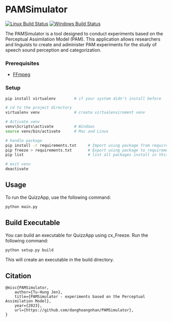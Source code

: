 # PAMSimulator 

[![Linux Build Status](https://img.shields.io/badge/Linux-Build%20Status-brightgreen.svg)](https://github.com/danghoangnhan/PAMSimulator/actions/workflows/linux-app.yml)
[![Windows Build Status](https://img.shields.io/badge/Windows-Build%20Status-blue.svg)](https://github.com/danghoangnhan/PAMSimulator/actions/workflows/window-app.yml)


The PAMSimulator is a  tool designed to conduct experiments based on the Perceptual Assimilation Model (PAM). This application allows researchers and linguists to create and administer PAM experiments for the study of speech sound perception and categorization.


### Prerequisites

- [FFmpeg](https://www.geeksforgeeks.org/how-to-install-ffmpeg-on-windows/)


### Setup
   ```bash
   pip install virtualenv        # if your system didn't install before

   # cd to the project directory
   virtualenv venv               # create virtualenviroment venv

   # Activate venv
   venv\Scripts\activate         # Windows
   source venv/bin/activate      # Mac and Linux

   # handle package
   pip install -r requirements.txt     # Import using package from requirements.txt
   pip freeze > requirements.txt       # Export using package to requirements.txt 
   pip list                            # list all packages install in this virtualenv

   # exit venv
   deactivate
   ```

## Usage

To run the QuizzApp, use the following command:

```bash
python main.py
```

## Build Executable

You can build an executable for QuizzApp using cx_Freeze. Run the following command:

```bash
python setup.py build
```

This will create an executable in the build directory.

## Citation

```
@misc{PAMSimulator,
    author={Tu-Hung Jen},
    title={PAMSimulator - experiments based on the Perceptual Assimilation Model},
    year={2023},
    url={https://github.com/danghoangnhan/PAMSimulator},
}
```
